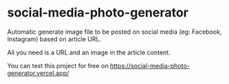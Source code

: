 # social-media-photo-generator
Automatic generate image file to be posted on social media (eg: Facebook, Instagram) based on article URL.

All you need is a URL and an image in the article content.

You can test this project for free on https://social-media-photo-generator.vercel.app/
